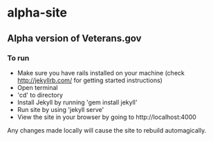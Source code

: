 # alpha-site
## Alpha version of Veterans.gov

### To run

- Make sure you have rails installed on your machine (check http://jekyllrb.com/ for getting started instructions)
- Open terminal
- 'cd' to directory
- Install Jekyll by running 'gem install jekyll'
- Run site by using 'jekyll serve'
- View the site in your browser by going to http://localhost:4000

Any changes made locally will cause the site to rebuild automagically.
